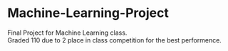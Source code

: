 # Machine-Learning-Project <br>
Final Project for Machine Learning class. <br>
Graded 110 due to 2 place in class competition for the best performence.

